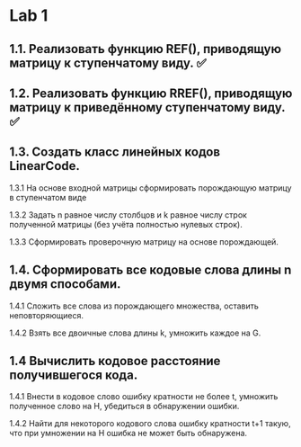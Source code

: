 # Lab 1

## 1.1. Реализовать функцию REF(), приводящую матрицу к ступенчатому виду. ✅

## 1.2. Реализовать функцию RREF(), приводящую матрицу к приведённому ступенчатому виду. ✅

## 1.3. Создать класс линейных кодов LinearCode.

1.3.1 На основе входной матрицы сформировать порождающую матрицу в ступенчатом виде

1.3.2 Задать n равное числу столбцов и k равное числу строк полученной матрицы (без учёта полностью нулевых строк).

1.3.3 Сформировать проверочную матрицу на основе порождающей.

## 1.4. Сформировать все кодовые слова длины n двумя способами.

1.4.1 Сложить все слова из порождающего множества, оставить неповторяющиеся.

1.4.2 Взять все двоичные слова длины k, умножить каждое на G.

## 1.4 Вычислить кодовое расстояние получившегося кода.

1.4.1 Внести в кодовое слово ошибку кратности не более t, умножить полученное слово на H, убедиться в обнаружении ошибки.

1.4.2 Найти для некоторого кодового слова ошибку кратности t+1 такую, что при умножении на H ошибка не может быть обнаружена.
